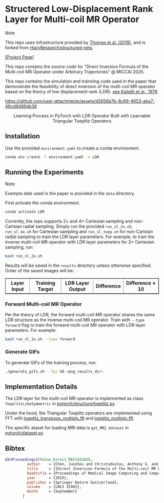 # Structered Low-Displacement Rank Layer for Multi-coil MR Operator

> [!NOTE]
> This repo uses infrastructure provided by [Thomas et al.
> (2019)](https://arxiv.org/abs/1810.02309), and is forked from
> [HazyResearch/structured-nets](https://github.com/HazyResearch/structured-nets).

[[Project Page]](https://junzhou.chen.engineer/LDR/)

This repo contains the source code for "Direct Inversion Formula of the Multi-coil MR Operator under
Arbitrary Trajectories" @ MICCAI 2025. 

This repo  contains the simulation and trainning code used in the paper that demonstrate the
feasibility of direct inversion of the multi-coil MR operator based on the theory of low
displacement rank (LDR). [see Kailath et al.,
1979](https://www.sciencedirect.com/science/article/pii/0022247X79901240).



https://github.com/user-attachments/assets/d2656b7b-8c69-4653-aba7-49cd9496db38
<p align="center">Learning Process in PyTorch with LDR Operator Built with Learnable Triangular Toeplitz Operators</p>



## Installation

Use the provided `environment.yaml` to create a conda environment.
```bash
conda env create -f environment.yaml -n LDR
```

## Running the Experiments
> [!NOTE]
> Example date used in the paper is provided in the `data` directory.


First activate the conda environment.

```bash
conda activate LDR
```

Currently, the repo supports $2 \times$ and $4 \times$ Cartesian sampling and non-Cartsian radial
sampling. Simply run the provided `run_sl_2x.sh`, `run_sl_4x.sh` for Cartesian sampling and
`run_sl_toep.sh` for non-Cartsian radial sampling to train the LDR layer parameters. For example, to
train the inverse multi-coil MR operator with LDR layer parameters for $2 \times$ Cartesian
sampling, run:

```bash
bash run_sl_2x.sh
```


Results will be saved in the `results` directory unless otherwise specified. Order of the saved
images will be:
<table border="1" cellspacing="0" cellpadding="5" style="border-collapse: collapse;">
  <tr>
    <th>Layer Input</th>
    <th>Training Target</th>
    <th>LDR Layer Output</th>
    <th>Difference</th>
    <th>Difference × 10</th>
  </tr>
</table>

### Forward Multi-coil MR Operator
Per the theory of LDR, the forward multi-coil MR operator shares the same LDR structure as the
inverse multi-coil MR operator. Train with `--type forward` flag to train the forward multi-coil MR
operator with LDR layer parameters. For example:

```bash
bash run_sl_2x.sh --type forward
```

### Generate GIFs
To generate GIFs of the training process, run:
```bash
./generate_gifs.sh --fps 50 <png_results_dir>
```

## Implementation Details

The LDR layer for the multi-coil MR operator is implemented as class  `ToeplitzLikeSymmetric` in
[pytorch/structure/toeplitz.py](pytorch/structure/layer.py#L210-L221). 

Under the hood, the Triangular Toeplitz operators are implemented using FFT with
[toeplitz_transpose_multiply_fft](pytorch/structure/toeplitz.py#L132) and
[toeplitz_multiply_fft](pytorch/structure/toeplitz.py#L185).

The specific ataset for loading MRI data is `get_MRI_dataset` in
[pytorch/dataset.py](pytorch/dataset.py#L80-L126).

## Bibtex

```bibtex
@InProceedings{CheJun_Direct_MICCAI2025,
          author    = {Chen, Junzhou and Christodoulou, Anthony G. and Fan, Zhaoyang},
          title     = {{Direct Inversion Formula of the Multi-coil MR Operator under Arbitrary Trajectories}},
          booktitle = {Proceedings of Medical Image Computing and Computer Assisted Intervention -- MICCAI 2025},
          year      = {2025},
          publisher = {Springer Nature Switzerland},
          volume    = {LNCS 15963},
          month     = {September}
        }
        

```

